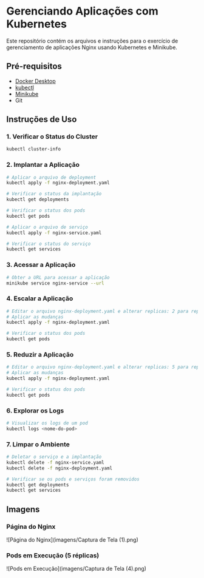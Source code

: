 # Gerenciando Aplicações com Kubernetes

Este repositório contém os arquivos e instruções para o exercício de gerenciamento de aplicações Nginx usando Kubernetes e Minikube.

## Pré-requisitos

- [Docker Desktop](https://docs.docker.com/desktop/setup/install/windows-install/)
- [kubectl](https://kubernetes.io/pt-br/docs/tasks/tools/)
- [Minikube](https://minikube.sigs.k8s.io/docs/start)
- Git

## Instruções de Uso

### 1. Verificar o Status do Cluster

```bash
kubectl cluster-info
```

### 2. Implantar a Aplicação

```bash
# Aplicar o arquivo de deployment
kubectl apply -f nginx-deployment.yaml

# Verificar o status da implantação
kubectl get deployments

# Verificar o status dos pods
kubectl get pods

# Aplicar o arquivo de serviço
kubectl apply -f nginx-service.yaml

# Verificar o status do serviço
kubectl get services
```

### 3. Acessar a Aplicação

```bash
# Obter a URL para acessar a aplicação
minikube service nginx-service --url
```

### 4. Escalar a Aplicação

```bash
# Editar o arquivo nginx-deployment.yaml e alterar replicas: 2 para replicas: 5
# Aplicar as mudanças
kubectl apply -f nginx-deployment.yaml

# Verificar o status dos pods
kubectl get pods
```

### 5. Reduzir a Aplicação

```bash
# Editar o arquivo nginx-deployment.yaml e alterar replicas: 5 para replicas: 1
# Aplicar as mudanças
kubectl apply -f nginx-deployment.yaml

# Verificar o status dos pods
kubectl get pods
```

### 6. Explorar os Logs

```bash
# Visualizar os logs de um pod
kubectl logs <nome-do-pod>
```

### 7. Limpar o Ambiente

```bash
# Deletar o serviço e a implantação
kubectl delete -f nginx-service.yaml
kubectl delete -f nginx-deployment.yaml

# Verificar se os pods e serviços foram removidos
kubectl get deployments
kubectl get services
```

## Imagens

### Página do Nginx
![Página do Nginx](imagens/Captura de Tela (1).png)

### Pods em Execução (5 réplicas)
![Pods em Execução](imagens/Captura de Tela (4).png)